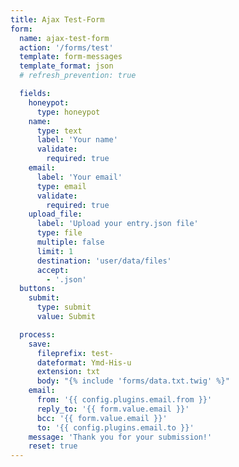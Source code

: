 ```yaml
---
title: Ajax Test-Form
form:
  name: ajax-test-form
  action: '/forms/test'
  template: form-messages
  template_format: json
  # refresh_prevention: true

  fields:
    honeypot:
      type: honeypot
    name:
      type: text
      label: 'Your name'
      validate:
        required: true
    email:
      label: 'Your email'
      type: email
      validate:
        required: true
    upload_file:
      label: 'Upload your entry.json file'
      type: file
      multiple: false
      limit: 1
      destination: 'user/data/files'
      accept:
        - '.json'
  buttons:
    submit:
      type: submit
      value: Submit

  process:
    save:
      fileprefix: test-
      dateformat: Ymd-His-u
      extension: txt
      body: "{% include 'forms/data.txt.twig' %}"
    email:
      from: '{{ config.plugins.email.from }}'
      reply_to: '{{ form.value.email }}'
      bcc: '{{ form.value.email }}'
      to: '{{ config.plugins.email.to }}'
    message: 'Thank you for your submission!'
    reset: true
---
```


<div id="form-result"></div>

